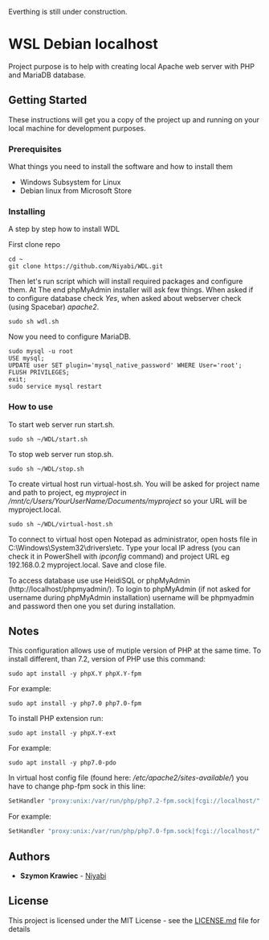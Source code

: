 Everthing is still under construction.

# WSL Debian localhost

Project purpose is to help with creating local Apache web server with PHP and MariaDB database.

## Getting Started

These instructions will get you a copy of the project up and running on your local machine for development purposes. 

### Prerequisites

What things you need to install the software and how to install them


* Windows Subsystem for Linux
* Debian linux from Microsoft Store

### Installing

A step by step how to install WDL

First clone repo

```shell
cd ~
git clone https://github.com/Niyabi/WDL.git
```

Then let's run script which will install required packages and configure them. At The end phpMyAdmin installer will ask few things. When asked if to configure database check *Yes*, when asked about webserver check (using Spacebar) *apache2*. 

```shell
sudo sh wdl.sh
```
Now you need to configure MariaDB.

```
sudo mysql -u root
USE mysql;
UPDATE user SET plugin='mysql_native_password' WHERE User='root';
FLUSH PRIVILEGES;
exit;
sudo service mysql restart
```

### How to use

To start web server run start.sh.

```shell
sudo sh ~/WDL/start.sh
```

To stop web server run stop.sh.

```shell
sudo sh ~/WDL/stop.sh
```

To create virtual host run virtual-host.sh. You will be asked for project name and path to project, eg *myproject* in */mnt/c/Users/*YourUserName*/Documents/myproject* so your URL will be myproject.local.

```shell
sudo sh ~/WDL/virtual-host.sh
```

To connect to virtual host open Notepad as administrator, open hosts file in C:\Windows\System32\drivers\etc. Type your local IP adress (you can check it in PowerShell with *ipconfig* command) and project URL eg 192.168.0.2 myproject.local. Save and close file.

To access database use use HeidiSQL or phpMyAdmin (http://localhost/phpmyadmin/). To login to phpMyAdmin (if not asked for username during phpMyAdmin installation) username will be phpmyadmin and password then one you set during installation.

## Notes

This configuration allows use of mutiple version of PHP at the same time. To install different, than 7.2, version of PHP use this command:

```shell
sudo apt install -y phpX.Y phpX.Y-fpm
```

For example:

```shell
sudo apt install -y php7.0 php7.0-fpm
```

To install PHP extension run:

```shell
sudo apt install -y phpX.Y-ext
```

For example:

```shell
sudo apt install -y php7.0-pdo
```

In virtual host config file (found here: */etc/apache2/sites-available/*) you have to change php-fpm sock in this line:

```apache
SetHandler "proxy:unix:/var/run/php/php7.2-fpm.sock|fcgi://localhost/"
```

For example:

```apache
SetHandler "proxy:unix:/var/run/php/php7.0-fpm.sock|fcgi://localhost/"
```

## Authors

* **Szymon Krawiec** - [Niyabi](https://github.com/Niyabi)

## License

This project is licensed under the MIT License - see the [LICENSE.md](LICENSE.md) file for details